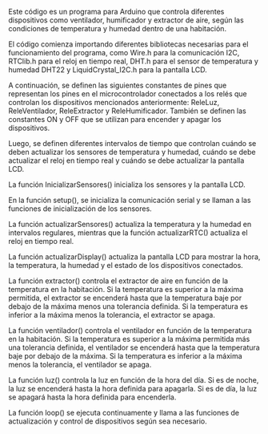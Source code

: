 Este código es un programa para Arduino que controla diferentes dispositivos como ventilador, humificador y extractor de aire, según las condiciones de temperatura y humedad dentro de una habitación.

El código comienza importando diferentes bibliotecas necesarias para el funcionamiento del programa, como Wire.h para la comunicación I2C, RTClib.h para el reloj en tiempo real, DHT.h para el sensor de temperatura y humedad DHT22 y LiquidCrystal_I2C.h para la pantalla LCD.

A continuación, se definen las siguientes constantes de pines que representan los pines en el microcontrolador conectados a los relés que controlan los dispositivos mencionados anteriormente: ReleLuz, ReleVentilador, ReleExtractor y ReleHumificador. También se definen las constantes ON y OFF que se utilizan para encender y apagar los dispositivos.

Luego, se definen diferentes intervalos de tiempo que controlan cuándo se deben actualizar los sensores de temperatura y humedad, cuándo se debe actualizar el reloj en tiempo real y cuándo se debe actualizar la pantalla LCD.

La función InicializarSensores() inicializa los sensores y la pantalla LCD.

En la función setup(), se inicializa la comunicación serial y se llaman a las funciones de inicialización de los sensores.

La función actualizarSensores() actualiza la temperatura y la humedad en intervalos regulares, mientras que la función actualizarRTC() actualiza el reloj en tiempo real.

La función actualizarDisplay() actualiza la pantalla LCD para mostrar la hora, la temperatura, la humedad y el estado de los dispositivos conectados.

La función extractor() controla el extractor de aire en función de la temperatura en la habitación. Si la temperatura es superior a la máxima permitida, el extractor se encenderá hasta que la temperatura baje por debajo de la máxima menos una tolerancia definida. Si la temperatura es inferior a la máxima menos la tolerancia, el extractor se apaga.

La función ventilador() controla el ventilador en función de la temperatura en la habitación. Si la temperatura es superior a la máxima permitida más una tolerancia definida, el ventilador se encenderá hasta que la temperatura baje por debajo de la máxima. Si la temperatura es inferior a la máxima menos la tolerancia, el ventilador se apaga.

La función luz() controla la luz en función de la hora del día. Si es de noche, la luz se encenderá hasta la hora definida para apagarla. Si es de día, la luz se apagará hasta la hora definida para encenderla.

La función loop() se ejecuta continuamente y llama a las funciones de actualización y control de dispositivos según sea necesario.
